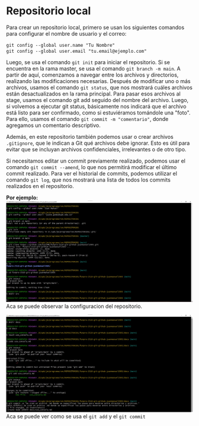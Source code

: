 # Repositorio local

Para crear un repositorio local, primero se usan los siguientes comandos para configurar el nombre de usuario y el correo:  
```
git config --global user.name "Tu Nombre"
git config --global user.email "tu.email@ejemplo.com"
```  
Luego, se usa el comando `git init` para iniciar el repositorio. Si se encuentra en la rama master, se usa el comando `git branch -m main`. A partir de aquí, comenzamos a navegar entre los archivos y directorios, realizando las modificaciones necesarias. Después de modificar uno o más archivos, usamos el comando `git status`, que nos mostrará cuáles archivos están desactualizados en la rama principal. Para pasar esos archivos al stage, usamos el comando git add seguido del nombre del archivo. Luego, si volvemos a ejecutar git status, básicamente nos indicará que el archivo está listo para ser confirmado, como si estuviéramos tomándole una "foto". Para ello, usamos el comando `git commit -m "comentario"`, donde agregamos un comentario descriptivo.    

Además, en este repositorio también podemos usar o crear archivos `.gitignore`, que le indican a Git qué archivos debe ignorar. Esto es útil para evitar que se incluyan archivos confidenciales, irrelevantes o de otro tipo.   

Si necesitamos editar un commit previamente realizado, podemos usar el comando `git commit --amend`, lo que nos permitirá modificar el último commit realizado. Para ver el historial de commits, podemos utilizar el comando `git log`, que nos mostrará una lista de todos los commits realizados en el repositorio.

**Por ejemplo:**  
![Configuración](../imagenes/configuracion.jpeg)  
Aca se puede observar la configuracion del repositorio.  

![commit](../imagenes/dcs_uso_de_consola.jpeg)  
Aca se puede ver como se usa el `git add` y el `git commit`